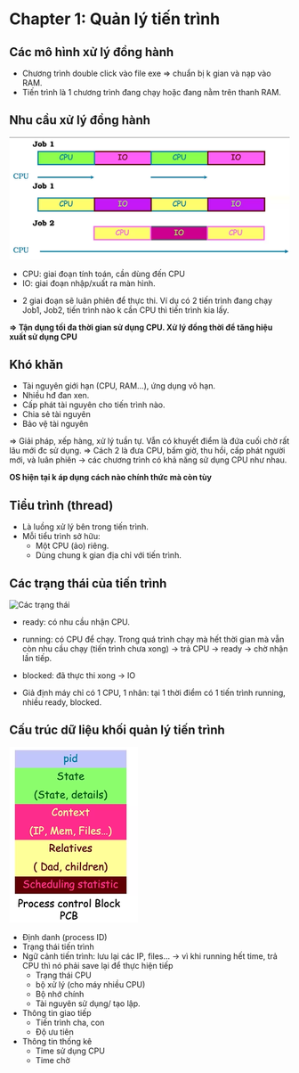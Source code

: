 # Chapter 1: Quản lý tiến trình

## Các mô hình xử lý đồng hành
- Chương trình double click vào file exe => chuẩn bị k gian và nạp vào RAM.
- Tiến trình là 1 chương trình đang chạy hoặc đang nằm trên thanh RAM.

## Nhu cầu xử lý đồng hành

![Tiến trình](../images/tien-trinh.png)

+ CPU: giai đoạn tính toán, cần dùng đến CPU
+ IO: giai đoạn nhập/xuất ra màn hình.

- 2 giai đoạn sẽ luân phiên để thực thi. Ví dụ có 2 tiến trình đang chạy Job1, Job2, tiến trình nào k cần CPU thì tiến trình kia lấy.

**=> Tận dụng tối đa thời gian sử dụng CPU. Xử lý đồng thời để tăng hiệu xuất sử dụng CPU**

## Khó khăn
- Tài nguyên giới hạn (CPU, RAM...), ứng dụng vô hạn.
- Nhiều hđ đan xen.
- Cấp phát tài nguyên cho tiến trình nào.
- Chia sẻ tài nguyên
- Bảo vệ tài nguyên

=> Giải pháp, xếp hàng, xử lý tuần tự. Vẫn có khuyết điểm là đứa cuối chờ rất lâu mới đc sử dụng.
=> Cách 2 là đưa CPU, bấm giờ, thu hồi, cấp phát người mới, và luân phiên -> các chương trình có khả năng sử dụng CPU như nhau.

**OS hiện tại k áp dụng cách nào chính thức mà còn tùy**

## Tiểu trình (thread)
- Là luồng xử lý bên trong tiến trình.
- Mỗi tiểu trình sở hữu:
	+ Một CPU (ảo) riêng.
	+ Dùng chung k gian địa chỉ với tiến trình.

## Các trạng thái của tiến trình

![Các trạng thái](../images/trang-thai-tien-trinh-png)

- ready: có nhu cầu nhận CPU.
- running: có CPU để chạy. Trong quá trình chạy mà hết thời gian mà vẫn còn nhu cầu chạy (tiến trình chưa xong) -> trả CPU -> ready -> chờ nhận lần tiếp.
- blocked: đã thực thi xong -> IO

- Giả định máy chỉ có 1 CPU, 1 nhân: tại 1 thời điểm có 1 tiến trình running, nhiều ready, blocked.

## Cấu trúc dữ liệu khối quản lý tiến trình

![Khối quản lý](../images/khoi-quan-ly-tien-trinh.png)

- Định danh (process ID)
- Trạng thái tiến trình
- Ngữ cảnh tiến trình: lưu lại các IP, files... -> vì khi running hết time, trả CPU thì nó phải save lại để thực hiện tiếp
	+ Trạng thái CPU
	+ bộ xử lý (cho máy nhiều CPU)
	+ Bộ nhớ chính
	+ Tài nguyên sử dụng/ tạo lập.
- Thông tin giao tiếp
	+ Tiến trình cha, con
	+ Độ ưu tiên
- Thông tin thống kê
	+ Time sử dụng CPU
	+ Time chờ
